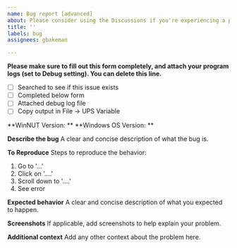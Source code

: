 ```yaml
---
name: Bug report [advanced]
about: Please consider using the Discussions if you're experiencing a problem.
title: ''
labels: bug
assignees: gbakeman

---
```


**Please make sure to fill out this form completely, and attach your program logs (set to Debug setting). You can delete this line.**

- [ ] Searched to see if this issue exists
- [ ] Completed below form
- [ ] Attached debug log file
- [ ] Copy output in File -> UPS Variable

**WinNUT Version: ** 
**Windows OS Version: ** 

**Describe the bug**
A clear and concise description of what the bug is.

**To Reproduce**
Steps to reproduce the behavior:
1. Go to '...'
2. Click on '....'
3. Scroll down to '....'
4. See error

**Expected behavior**
A clear and concise description of what you expected to happen.

**Screenshots**
If applicable, add screenshots to help explain your problem.

**Additional context**
Add any other context about the problem here.
